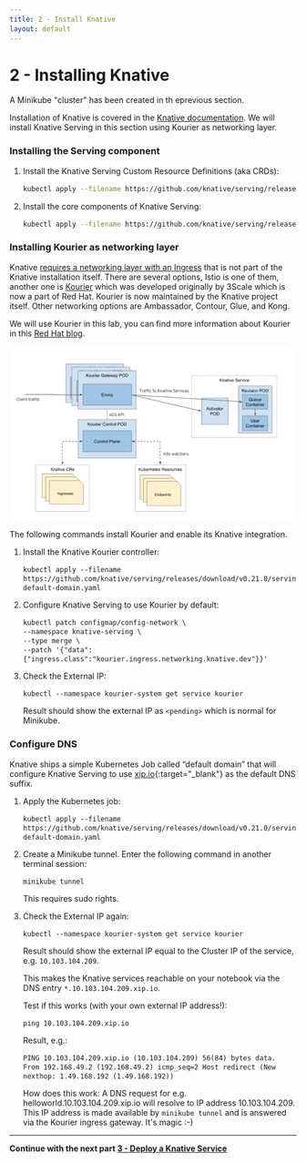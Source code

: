 ```yaml
---
title: 2 - Install Knative
layout: default
---
```


# 2 - Installing Knative

A Minikube "cluster" has been created in th eprevious section.

Installation of Knative is covered in the [Knative documentation](https://knative.dev/docs/install/any-kubernetes-cluster/). We will install Knative Serving in this section using Kourier as networking layer.

### Installing the Serving component 

1. Install the Knative Serving Custom Resource Definitions (aka CRDs):

      ```sh
      kubectl apply --filename https://github.com/knative/serving/releases/download/v0.21.0/serving-crds.yaml
      ```

1. Install the core components of Knative Serving:

      ```sh
      kubectl apply --filename https://github.com/knative/serving/releases/download/v0.21.0/serving-core.yaml
      ```

### Installing Kourier as networking layer

Knative [requires a networking layer with an Ingress](https://knative.dev/docs/install/any-kubernetes-cluster/) that is not part of the Knative installation itself. There are several options, Istio is one of them, another one is [Kourier](https://github.com/knative/net-kourier) which was developed originally by 3Scale which is now a part of Red Hat. Kourier is now maintained by the Knative project itself. Other networking options are Ambassador, Contour, Glue, and Kong. 

We will use Kourier in this lab, you can find more information about Kourier in this [Red Hat blog](https://developers.redhat.com/blog/2020/06/30/kourier-a-lightweight-knative-serving-ingress/).

![Kourier](../images/Kourier_diagram.png)

The following commands install Kourier and enable its Knative integration.

1. Install the Knative Kourier controller:

      ```
      kubectl apply --filename https://github.com/knative/serving/releases/download/v0.21.0/serving-default-domain.yaml
      ```

1. Configure Knative Serving to use Kourier by default:

      ```
      kubectl patch configmap/config-network \
      --namespace knative-serving \
      --type merge \
      --patch '{"data":{"ingress.class":"kourier.ingress.networking.knative.dev"}}'
      ```

1. Check the External IP:

      ```
      kubectl --namespace kourier-system get service kourier
      ```

      Result should show the external IP as `<pending>` which is normal for Minikube.

### Configure DNS

Knative ships a simple Kubernetes Job called “default domain” that will configure Knative Serving to use [xip.io](http://xip.io/){:target="_blank"} as the default DNS suffix.

1. Apply the Kubernetes job:

      ```
      kubectl apply --filename https://github.com/knative/serving/releases/download/v0.21.0/serving-default-domain.yaml
      ```

1. Create a Minikube tunnel. Enter the following command in another terminal session:

      ```
      minikube tunnel
      ```

      This requires sudo rights.

1. Check the External IP again:

      ```
      kubectl --namespace kourier-system get service kourier
      ```

      Result should show the external IP equal to the Cluster IP of the service, e.g. `10.103.104.209`. 

      This makes the Knative services reachable on your notebook via the DNS entry `*.10.103.104.209.xip.io`.

      Test if this works (with your own external IP address!):

      ```
      ping 10.103.104.209.xip.io
      ```

      Result, e.g.:

      ```
      PING 10.103.104.209.xip.io (10.103.104.209) 56(84) bytes data.
      From 192.168.49.2 (192.168.49.2) icmp_seq=2 Host redirect (New nexthop: 1.49.168.192 (1.49.168.192))
      ```

      How does this work: A DNS request for e.g. helloworld.10.103.104.209.xip.io will resolve to IP address 10.103.104.209. This IP address is made available by `minikube tunnel` and is answered via the Kourier ingress gateway. It's magic :-)


---

__Continue with the next part [3 - Deploy a Knative Service](../workshop/3-DeployKnativeService.md)__      

